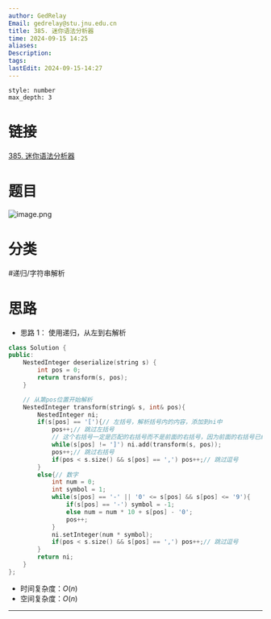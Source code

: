 ```yaml
---
author: GedRelay
Email: gedrelay@stu.jnu.edu.cn
title: 385. 迷你语法分析器
time: 2024-09-15 14:25
aliases: 
Description: 
tags: 
lastEdit: 2024-09-15-14:27
---
```


```toc
style: number
max_depth: 3
```

# 链接
[385. 迷你语法分析器](https://leetcode.cn/problems/mini-parser/) 

# 题目
![image.png](https://ged-pic-bed.oss-cn-guangzhou.aliyuncs.com/img/202409151426016.png)


# 分类
#递归/字符串解析 

# 思路
- 思路 1：
使用递归，从左到右解析

```cpp
class Solution {
public:
    NestedInteger deserialize(string s) {
        int pos = 0;
        return transform(s, pos);
    }

    // 从第pos位置开始解析
    NestedInteger transform(string& s, int& pos){
        NestedInteger ni;
        if(s[pos] == '['){// 左括号，解析括号内的内容，添加到ni中
            pos++;// 跳过左括号
            // 这个右括号一定是匹配的右括号而不是前面的右括号，因为前面的右括号已经被递归函数处理
            while(s[pos] != ']') ni.add(transform(s, pos));
            pos++;// 跳过右括号
            if(pos < s.size() && s[pos] == ',') pos++;// 跳过逗号
        }
        else{// 数字
            int num = 0;
            int symbol = 1;
            while(s[pos] == '-' || '0' <= s[pos] && s[pos] <= '9'){
                if(s[pos] == '-') symbol = -1;
                else num = num * 10 + s[pos] - '0';
                pos++;
            }
            ni.setInteger(num * symbol);
            if(pos < s.size() && s[pos] == ',') pos++;// 跳过逗号
        }
        return ni;
    }
};
```


- 时间复杂度：${O\left( n \right)  }$ 
- 空间复杂度：${O\left( n \right)  }$ 


---

